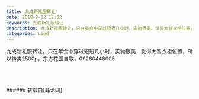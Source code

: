 ```yaml
---
title: 九成新礼服转让
date: 2018-9-12 17:32
keywords: 九成新礼服转让
description: 九成新礼服转让，只在年会中穿过短短几小时，实物很美，觉得太暂衣柜位置，所以转卖2500p，东方花园自取，09260448005
categories: used
---
```

<td class="t_f" id="postmessage_1779990">

九成新礼服转让，只在年会中穿过短短几小时，实物很美，觉得太暂衣柜位置，所以转卖2500p，东方花园自取，09260448005<br/>
<img alt="" border="0" class="zoom" data-cf-modified-90b7f11e389f092ac1c70e37-="" file="http://www.flw.ph/data/appbyme/upload/image/201809/12/wYRde80teHwE.jpg" id="aimg_dX9xx" lazyloadthumb="1" onclick="" onmouseover="" src="http://www.flw.ph/data/appbyme/upload/image/201809/12/wYRde80teHwE.jpg"/><br/>
<br/>
<img alt="" border="0" class="zoom" data-cf-modified-90b7f11e389f092ac1c70e37-="" file="http://www.flw.ph/data/appbyme/upload/image/201809/12/PvQgIw4Wv6HP.jpg" id="aimg_lq10K" lazyloadthumb="1" onclick="" onmouseover="" src="http://www.flw.ph/data/appbyme/upload/image/201809/12/PvQgIw4Wv6HP.jpg"/><br/>
<br/>
<img alt="" border="0" class="zoom" data-cf-modified-90b7f11e389f092ac1c70e37-="" file="http://www.flw.ph/data/appbyme/upload/image/201809/12/cgF1a9dwlhQM.jpg" id="aimg_SENwr" lazyloadthumb="1" onclick="" onmouseover="" src="http://www.flw.ph/data/appbyme/upload/image/201809/12/cgF1a9dwlhQM.jpg"/><br/>
<br/>
</td>
###### 转载自[菲龙网]